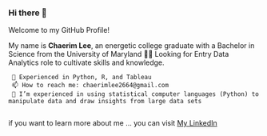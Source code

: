 ### Hi there 👋

Welcome to my GitHub Profile!


My name is **Chaerim Lee**, an energetic college graduate with a Bachelor in Science from the University of Maryland 👩‍🎓
Looking for Entry Data Analytics role to cultivate skills and knowledge.


```
 🔭 Experienced in Python, R, and Tableau
 📫 How to reach me: chaerimlee2664@gmail.com
 🌱 I’m experienced in using statistical computer languages (Python) to manipulate data and draw insights from large data sets 
 
```
if you want to learn more about me ... you can visit [My LinkedIn](https://www.linkedin.com/in/chaerim-lee/)


<!--
**leechaerimm/leechaerimm** is a ✨ _special_ ✨ repository because its `README.md` (this file) appears on your GitHub profile.

- 🔭 I’m a data analyst 
- 🌱 I’m experienced in using statistical computer languages (Python) to manipulate data and draw insights from large data sets 
- 👯 I’m looking ...
- 🤔 I’m looking for help with ...
- 💬 Ask me about ...
- 
- 😄 Pronouns: ...
- ⚡ Fun fact: ...
-->
